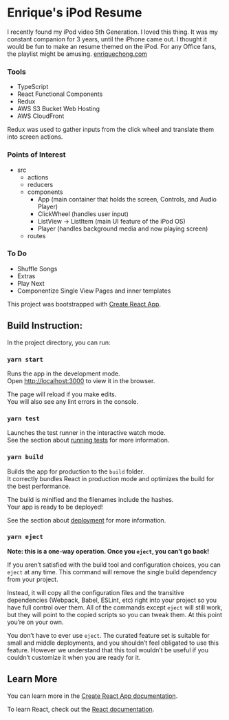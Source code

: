 # Enrique's iPod Resume

I recently found my iPod video 5th Generation. I loved this thing. It was my constant companion for 3 years, until the iPhone came out. I thought it would be fun to make an resume themed on the iPod. For any Office fans, the playlist might be amusing.
[enriquechong.com](https://www.enriquechong.com/)

### Tools
* TypeScript
* React Functional Components
* Redux
* AWS S3 Bucket Web Hosting
* AWS CloudFront

Redux was used to gather inputs from the click wheel and translate them into screen actions.

### Points of Interest
* src
    * actions
    * reducers
    * components
        * App (main container that holds the screen, Controls, and Audio Player)
        * ClickWheel (handles user input)
        * ListView -> ListItem (main UI feature of the iPod OS)
        * Player (handles background media and now playing screen)
    * routes

### To Do
* Shuffle Songs
* Extras 
* Play Next
* Componentize Single View Pages and inner templates

This project was bootstrapped with [Create React App](https://github.com/facebook/create-react-app). 

## Build Instruction: 

In the project directory, you can run:

### `yarn start`

Runs the app in the development mode.<br />
Open [http://localhost:3000](http://localhost:3000) to view it in the browser.

The page will reload if you make edits.<br />
You will also see any lint errors in the console.

### `yarn test`

Launches the test runner in the interactive watch mode.<br />
See the section about [running tests](https://facebook.github.io/create-react-app/docs/running-tests) for more information.

### `yarn build`

Builds the app for production to the `build` folder.<br />
It correctly bundles React in production mode and optimizes the build for the best performance.

The build is minified and the filenames include the hashes.<br />
Your app is ready to be deployed!

See the section about [deployment](https://facebook.github.io/create-react-app/docs/deployment) for more information.

### `yarn eject`

**Note: this is a one-way operation. Once you `eject`, you can’t go back!**

If you aren’t satisfied with the build tool and configuration choices, you can `eject` at any time. This command will remove the single build dependency from your project.

Instead, it will copy all the configuration files and the transitive dependencies (Webpack, Babel, ESLint, etc) right into your project so you have full control over them. All of the commands except `eject` will still work, but they will point to the copied scripts so you can tweak them. At this point you’re on your own.

You don’t have to ever use `eject`. The curated feature set is suitable for small and middle deployments, and you shouldn’t feel obligated to use this feature. However we understand that this tool wouldn’t be useful if you couldn’t customize it when you are ready for it.

## Learn More

You can learn more in the [Create React App documentation](https://facebook.github.io/create-react-app/docs/getting-started).

To learn React, check out the [React documentation](https://reactjs.org/).

